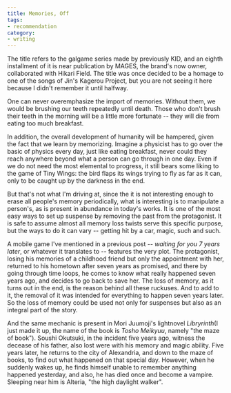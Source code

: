 ```yaml
---
title: Memories, Off
tags:
- recommendation
category:
- writing
---
```


The title refers to the galgame series made by previously KID, and an eighth installment of it is near publication by MAGES, the brand's now owner, collaborated with Hikari Field. The title was once decided to be a homage to one of the songs of Jin's Kagerou Project, but you are not seeing it here because I didn't remember it until halfway.

One can never overemphasize the import of memories. Without them, we would be brushing our teeth repeatedly until death. Those who don't brush their teeth in the morning will be a little more fortunate -- they will die from eating too much breakfast.

In addition, the overall development of humanity will be hampered, given the fact that we learn by memorizing. Imagine a physicist has to go over the basic of physics every day, just like eating breakfast, never could they reach anywhere beyond what a person can go through in one day. Even if we do not need the most elemental to progress, it still bears some liking to the game of Tiny Wings: the bird flaps its wings trying to fly as far as it can, only to be caught up by the darkness in the end.

But that's not what I'm driving at, since the it is not interesting enough to erase all people's memory periodically, what is interesting is to manipulate a person's, as is present in abundance in today's works. It is one of the most easy ways to set up suspense by removing the past from the protagonist. It is safe to assume almost all memory loss twists serve this specific purpose, but the ways to do it can vary -- getting hit by a car, magic, such and such.

A mobile game I've mentioned in a previous post -- *waiting for you 7 years later*, or whatever it translates to -- features the very plot. The protagonist, losing his memories of a childhood friend but only the appointment with her, returned to his hometown after seven years as promised, and there by going through time loops, he comes to know what really happened seven years ago, and decides to go back to save her. The loss of memory, as it turns out in the end, is the reason behind all these ruckuses. And to add to it, the removal of it was intended for everything to happen seven years later. So the loss of memory could be used not only for suspenses but also as an integral part of the story.

And the same mechanic is present in Mori Juumoji's lightnovel *Libryrinth*(I just made it up, the name of the book is *Tosho Meikyuu*, namely "the maze of book"). Soushi Okutsuki, in the incident five years ago, witness the decease of his father, also lost were with his memory and magic ability. Five years later, he returns to the city of Alexandria, and down to the maze of books, to find out what happened on that special day. However, when he suddenly wakes up, he finds himself unable to remember anything happened yesterday, and also, he has died once and become a vampire. Sleeping near him is Alteria, "the high daylight walker". 